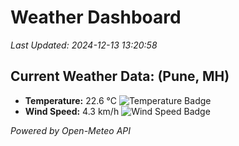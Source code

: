 
# Weather Dashboard

_Last Updated: 2024-12-13 13:20:58_

## Current Weather Data: (Pune, MH)
- **Temperature:** 22.6 °C ![Temperature Badge](https://img.shields.io/badge/Temperature-Medium%20Temp-green)
- **Wind Speed:** 4.3 km/h ![Wind Speed Badge](https://img.shields.io/badge/Wind%20Speed-Low%20Wind-blue)

*Powered by Open-Meteo API*
